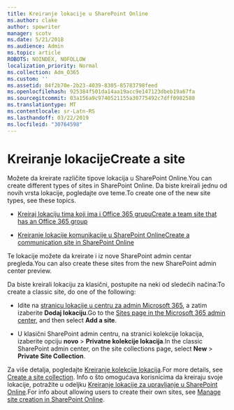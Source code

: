 ```yaml
---
title: Kreiranje lokacije u SharePoint Online
ms.author: clake
author: spowriter
manager: scotv
ms.date: 5/21/2018
ms.audience: Admin
ms.topic: article
ROBOTS: NOINDEX, NOFOLLOW
localization_priority: Normal
ms.collection: Adm_O365
ms.custom: ''
ms.assetid: 84f2b70e-2b23-4039-8305-85783798feed
ms.openlocfilehash: 925384f501da14aa19acc9e147123dbeb19a67fa
ms.sourcegitcommit: 03a156a9c9740521155a30775492c7dff0982588
ms.translationtype: MT
ms.contentlocale: sr-Latn-RS
ms.lasthandoff: 03/22/2019
ms.locfileid: "30764598"
---
```

# <a name="create-a-site"></a><span data-ttu-id="4ba26-102">Kreiranje lokacije</span><span class="sxs-lookup"><span data-stu-id="4ba26-102">Create a site</span></span>

<span data-ttu-id="4ba26-103">Možete da kreirate različite tipove lokacija u SharePoint Online.</span><span class="sxs-lookup"><span data-stu-id="4ba26-103">You can create different types of sites in SharePoint Online.</span></span> <span data-ttu-id="4ba26-104">Da biste kreirali jednu od novih vrsta lokacije, pogledajte ove teme.</span><span class="sxs-lookup"><span data-stu-id="4ba26-104">To create one of the new site types, see these topics.</span></span>
  
- [<span data-ttu-id="4ba26-105">Kreiraj lokaciju tima koji ima i Office 365 grupu</span><span class="sxs-lookup"><span data-stu-id="4ba26-105">Create a team site that has an Office 365 group</span></span>](https://go.microsoft.com/fwlink/?linkid=866292)
    
- [<span data-ttu-id="4ba26-106">Kreiranje lokacije komunikacije u SharePoint Online</span><span class="sxs-lookup"><span data-stu-id="4ba26-106">Create a communication site in SharePoint Online</span></span>](https://go.microsoft.com/fwlink/?linkid=866294)
    
<span data-ttu-id="4ba26-107">Te lokacije možete da kreirate i iz nove SharePoint admin centar pregleda.</span><span class="sxs-lookup"><span data-stu-id="4ba26-107">You can also create these sites from the new SharePoint admin center preview.</span></span>
  
<span data-ttu-id="4ba26-108">Da biste kreirali lokaciju za klasični, postupite na neki od sledećih načina:</span><span class="sxs-lookup"><span data-stu-id="4ba26-108">To create a classic site, do one of the following:</span></span>
  
- <span data-ttu-id="4ba26-109">Idite na [stranicu lokacije u centru za admin Microsoft 365](https://portal.office.com/adminportal/home#/SitesList), a zatim izaberite **Dodaj lokaciju**.</span><span class="sxs-lookup"><span data-stu-id="4ba26-109">Go to the [Sites page in the Microsoft 365 admin center](https://portal.office.com/adminportal/home#/SitesList), and then select **Add a site**.</span></span>
    
- <span data-ttu-id="4ba26-110">U klasični SharePoint admin centru, na stranici kolekcije lokacija, izaberite opciju **novo** \> **Privatne kolekcije lokacija**.</span><span class="sxs-lookup"><span data-stu-id="4ba26-110">In the classic SharePoint admin center, on the site collections page, select **New** \> **Private Site Collection**.</span></span>
    
<span data-ttu-id="4ba26-111">Za više detalja, pogledajte [Kreiranje kolekcije lokacija](https://go.microsoft.com/fwlink/?linkid=866295).</span><span class="sxs-lookup"><span data-stu-id="4ba26-111">For more details, see [Create a site collection](https://go.microsoft.com/fwlink/?linkid=866295).</span></span> <span data-ttu-id="4ba26-112">Info o što omogućava korisnicima da kreiraju svoje lokacije, potražite u odeljku [Kreiranje lokacije za upravljanje u SharePoint Online](https://go.microsoft.com/fwlink/?linkid=866296).</span><span class="sxs-lookup"><span data-stu-id="4ba26-112">For info about allowing users to create their own sites, see [Manage site creation in SharePoint Online](https://go.microsoft.com/fwlink/?linkid=866296).</span></span>
  

